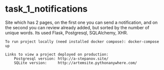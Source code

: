 # task_1_notifications
Site which has 2 pages, on the first one you can send a notification, 
and on the second you can review already added, but sorted by the number of unique words.
Its used Flask, Postgresql, SQLAlchemy, XHR.

    To run project locally (need installed docker compose): docker-compose up

    Links to view a project deployed on production:
        Postgresql version: http://a-stepanov.site/
        SQLite version:     http://artemsite.pythonanywhere.com/
